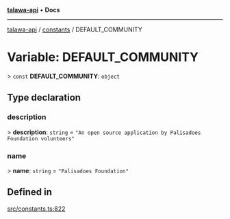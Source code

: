 [**talawa-api**](../../README.md) • **Docs**

***

[talawa-api](../../modules.md) / [constants](../README.md) / DEFAULT\_COMMUNITY

# Variable: DEFAULT\_COMMUNITY

\> `const` **DEFAULT\_COMMUNITY**: `object`

## Type declaration

### description

\> **description**: `string` = `"An open source application by Palisadoes Foundation volunteers"`

### name

\> **name**: `string` = `"Palisadoes Foundation"`

## Defined in

[src/constants.ts:822](https://github.com/PalisadoesFoundation/talawa-api/blob/4a88fe62b20ebda9653c55ae8d39d6c6fac8831f/src/constants.ts#L822)
